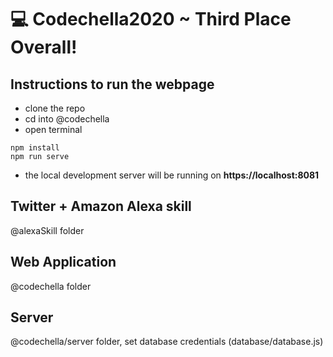 # 💻 Codechella2020 ~ Third Place Overall!

## Instructions to run the webpage
* clone the repo
* cd into @codechella
* open terminal
```
npm install
npm run serve
```
* the local development server will be running on **https://localhost:8081**

## Twitter + Amazon Alexa skill
@alexaSkill folder

## Web Application 
@codechella folder

## Server 
@codechella/server folder, set database credentials (database/database.js)

